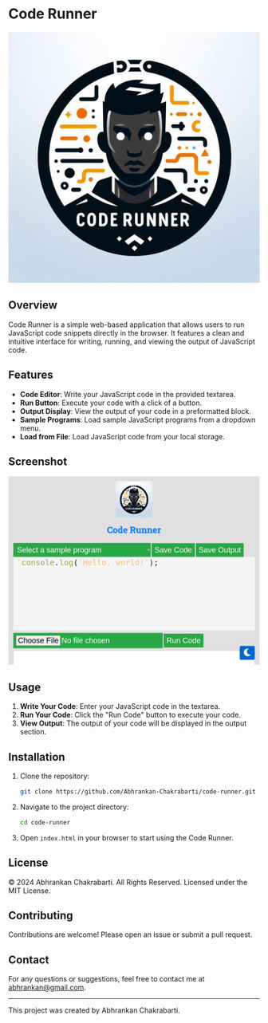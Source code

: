 # Code Runner

![Code Runner Logo](logo.png)

## Overview

Code Runner is a simple web-based application that allows users to run JavaScript code snippets directly in the browser. It features a clean and intuitive interface for writing, running, and viewing the output of JavaScript code.

## Features

- **Code Editor**: Write your JavaScript code in the provided textarea.
- **Run Button**: Execute your code with a click of a button.
- **Output Display**: View the output of your code in a preformatted block.
- **Sample Programs**: Load sample JavaScript programs from a dropdown menu.
- **Load from File**: Load JavaScript code from your local storage.

## Screenshot

![Code Runner Screenshot](screenshot.png)

## Usage

1. **Write Your Code**: Enter your JavaScript code in the textarea.
2. **Run Your Code**: Click the "Run Code" button to execute your code.
3. **View Output**: The output of your code will be displayed in the output section.

## Installation

1. Clone the repository:
    ```bash
    git clone https://github.com/Abhrankan-Chakrabarti/code-runner.git
    ```
2. Navigate to the project directory:
    ```bash
    cd code-runner
    ```
3. Open `index.html` in your browser to start using the Code Runner.

## License

&copy; 2024 Abhrankan Chakrabarti. All Rights Reserved. Licensed under the MIT License.

## Contributing

Contributions are welcome! Please open an issue or submit a pull request.

## Contact

For any questions or suggestions, feel free to contact me at [abhrankan@gmail.com](mailto:abhrankan@gmail.com).

---

This project was created by Abhrankan Chakrabarti.
